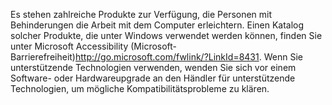 <Token xmlns:xlink="http://www.w3.org/1999/xlink">Es stehen zahlreiche Produkte zur Verfügung, die Personen mit Behinderungen die Arbeit mit dem Computer erleichtern.  Einen Katalog solcher Produkte, die unter Windows verwendet werden können, finden Sie unter <externalLink xmlns="http://ddue.schemas.microsoft.com/authoring/2003/5"><linkText>Microsoft Accessibility (Microsoft-Barrierefreiheit)</linkText><linkUri>http://go.microsoft.com/fwlink/?LinkId=8431</linkUri></externalLink>. Wenn Sie unterstützende Technologien verwenden, wenden Sie sich vor einem Software- oder Hardwareupgrade an den Händler für unterstützende Technologien, um mögliche Kompatibilitätsprobleme zu klären.</Token>